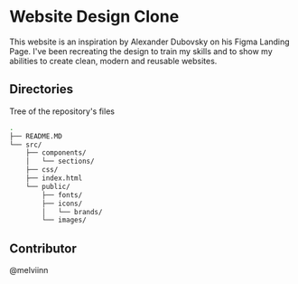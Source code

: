 # Website Design Clone

This website is an inspiration by Alexander Dubovsky on his Figma Landing Page. I've been recreating the design to train my skills and to show my abilities to create clean, modern and reusable websites.

## Directories

Tree of the repository's files

```bash
.
├── README.MD
└── src/
	├── components/
	│   └── sections/
	├── css/
	├── index.html
	└── public/
	    ├── fonts/
	    ├── icons/
	    │   └── brands/
	    └── images/
```

## Contributor

@melviinn

